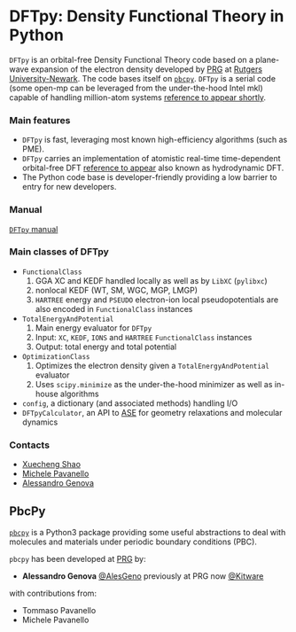 # DFTpy: Density Functional Theory in Python

`DFTpy` is an orbital-free Density Functional Theory code based on a plane-wave expansion of the electron density developed by [PRG](https://sites.rutgers.edu/prg/) at [Rutgers University-Newark](http://sasn.rutgers.edu). The code bases itself on [`pbcpy`](https://gitlab.com/ales.genova/pbcpy).
`DFTpy` is a serial code (some open-mp can be leveraged from the under-the-hood Intel mkl) capable of handling million-atom systems [reference to appear shortly]().

### Main features
 - `DFTpy` is fast, leveraging most known high-efficiency algorithms (such as PME).
 - `DFTpy` carries an implementation of atomistic real-time time-dependent orbital-free DFT [reference to appear]() also known as hydrodynamic DFT.
 - The Python code base is developer-friendly providing a low barrier to entry for new developers.

### Manual
[`DFTpy` manual](http://dftpy.rutgers.edu)

### Main classes of DFTpy
 - `FunctionalClass`
    1. GGA XC and KEDF handled locally as well as by `LibXC` (`pylibxc`)
    2. nonlocal KEDF (WT, SM, WGC, MGP, LMGP)
    3. `HARTREE` energy and `PSEUDO` electron-ion local pseudopotentials are also encoded in `FunctionalClass` instances
 - `TotalEnergyAndPotential`
    1. Main energy evaluator for `DFTpy`
    2. Input: `XC`, `KEDF`, `IONS` and `HARTREE` `FunctionalClass` instances
    3. Output: total energy and total potential
- `OptimizationClass`
    1. Optimizes the electron density given a `TotalEnergyAndPotential` evaluator
    2. Uses `scipy.minimize` as the under-the-hood minimizer as well as in-house algorithms
- `config`, a dictionary (and associated methods) handling I/O
- `DFTpyCalculator`, an API to [ASE](https://wiki.fysik.dtu.dk/ase/index.html) for geometry relaxations and molecular dynamics

### Contacts
 - [Xuecheng Shao](https://sites.rutgers.edu/prg/people/xuecheng-shao/)
 - [Michele Pavanello](https://sasn.rutgers.edu/about-us/faculty-staff/michele-pavanello)
 - [Alessandro Genova](mailto:ales.genova@gmail.com)
 

## PbcPy

[`pbcpy`](https://gitlab.com/ales.genova/pbcpy) is a Python3 package providing some useful abstractions to deal with
molecules and materials under periodic boundary conditions (PBC).

`pbcpy` has been developed at [PRG](https://sites.rutgers.edu/prg/) by:
- **Alessandro Genova** [@AlesGeno](https://twitter.com/AlesGeno) previously at PRG now [@Kitware](https://twitter.com/Kitware)

with contributions from:
- Tommaso Pavanello
- Michele Pavanello


